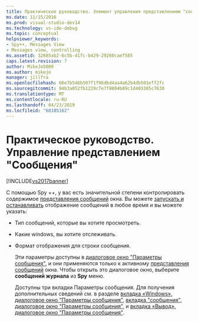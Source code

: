 ```yaml
---
title: Практическое руководство. Элемент управления представлением "сообщения" | Документация Майкрософт
ms.date: 11/15/2016
ms.prod: visual-studio-dev14
ms.technology: vs-ide-debug
ms.topic: conceptual
helpviewer_keywords:
- Spy++, Messages View
- Messages view, controlling
ms.assetid: 32685ab2-6c5b-41fc-b429-29260caef585
caps.latest.revision: 7
author: MikeJo5000
ms.author: mikejo
manager: jillfra
ms.openlocfilehash: 66e7b546b507f1f96dbd4aa4a62b4db501eff2fc
ms.sourcegitcommit: 94b3a052fb1229c7e7f8804b09c1d403385c7630
ms.translationtype: MT
ms.contentlocale: ru-RU
ms.lasthandoff: 04/23/2019
ms.locfileid: "68185162"
---
```

# <a name="how-to-control-messages-view"></a>Практическое руководство. Управление представлением "Сообщения"
[!INCLUDE[vs2017banner](../includes/vs2017banner.md)]

С помощью Spy ++, у вас есть значительной степени контролировать содержимое [представления сообщений](../debugger/messages-view.md) окна. Вы можете [запускать и останавливать](../debugger/how-to-start-and-stop-the-message-log-display.md) отображение сообщений в любое время и вы можете указать:  
  
- Тип сообщений, которые вы хотите просмотреть.  
  
- Какие windows, вы хотите отслеживать.  
  
- Формат отображения для строки сообщения.  
  
  Эти параметры доступны в [диалоговое окно "Параметры сообщения"](../debugger/message-options-dialog-box.md), и они применяются только к активному [представления сообщений](../debugger/messages-view.md) окна. Чтобы открыть это диалоговое окно, выберите **сообщений журнала** из **Spy** меню.  
  
  Доступны три вкладки Параметры сообщения. Для получения дополнительных сведений см. в разделе [вкладка «Windows», диалоговое окно "Параметры сообщения"](../debugger/windows-tab-message-options-dialog-box.md), [вкладка "сообщения", диалоговое окно "Параметры сообщения"](../debugger/messages-tab-message-options-dialog-box.md), и [вкладка «Вывод», диалоговое окно "Параметры сообщения"](../debugger/output-tab-message-options-dialog-box.md).
